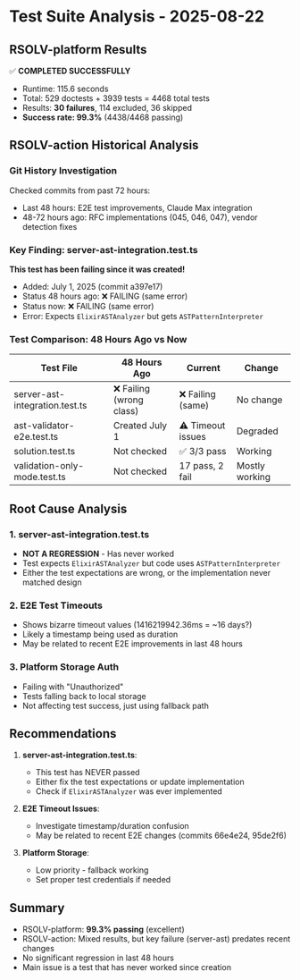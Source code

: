 # Test Suite Analysis - 2025-08-22

## RSOLV-platform Results
✅ **COMPLETED SUCCESSFULLY**
- Runtime: 115.6 seconds
- Total: 529 doctests + 3939 tests = 4468 total tests
- Results: **30 failures**, 114 excluded, 36 skipped
- **Success rate: 99.3%** (4438/4468 passing)

## RSOLV-action Historical Analysis

### Git History Investigation
Checked commits from past 72 hours:
- Last 48 hours: E2E test improvements, Claude Max integration
- 48-72 hours ago: RFC implementations (045, 046, 047), vendor detection fixes

### Key Finding: server-ast-integration.test.ts
**This test has been failing since it was created!**
- Added: July 1, 2025 (commit a397e17)
- Status 48 hours ago: ❌ FAILING (same error)
- Status now: ❌ FAILING (same error)
- Error: Expects `ElixirASTAnalyzer` but gets `ASTPatternInterpreter`

### Test Comparison: 48 Hours Ago vs Now

| Test File | 48 Hours Ago | Current | Change |
|-----------|--------------|---------|---------|
| server-ast-integration.test.ts | ❌ Failing (wrong class) | ❌ Failing (same) | No change |
| ast-validator-e2e.test.ts | Created July 1 | ⚠️ Timeout issues | Degraded |
| solution.test.ts | Not checked | ✅ 3/3 pass | Working |
| validation-only-mode.test.ts | Not checked | 17 pass, 2 fail | Mostly working |

## Root Cause Analysis

### 1. server-ast-integration.test.ts
- **NOT A REGRESSION** - Has never worked
- Test expects `ElixirASTAnalyzer` but code uses `ASTPatternInterpreter`
- Either the test expectations are wrong, or the implementation never matched design

### 2. E2E Test Timeouts
- Shows bizarre timeout values (1416219942.36ms = ~16 days?)
- Likely a timestamp being used as duration
- May be related to recent E2E improvements in last 48 hours

### 3. Platform Storage Auth
- Failing with "Unauthorized"
- Tests falling back to local storage
- Not affecting test success, just using fallback path

## Recommendations

1. **server-ast-integration.test.ts**: 
   - This test has NEVER passed
   - Either fix the test expectations or update implementation
   - Check if `ElixirASTAnalyzer` was ever implemented

2. **E2E Timeout Issues**:
   - Investigate timestamp/duration confusion
   - May be related to recent E2E changes (commits 66e4e24, 95de2f6)

3. **Platform Storage**:
   - Low priority - fallback working
   - Set proper test credentials if needed

## Summary
- RSOLV-platform: **99.3% passing** (excellent)
- RSOLV-action: Mixed results, but key failure (server-ast) predates recent changes
- No significant regression in last 48 hours
- Main issue is a test that has never worked since creation